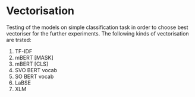 # Vectorisation

Testing of the models on simple classification task in order to choose best vectoriser for the further experiments. The following kinds of vectorisation are trsted:

1. TF-IDF
2. mBERT [MASK]
3. mBERT [CLS]
4. SVO BERT vocab
5. SO BERT vocab
6. LaBSE
7. XLM
